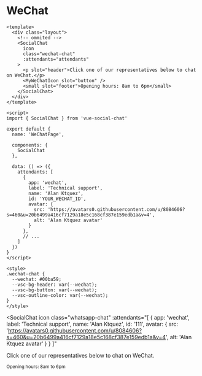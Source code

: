 # WeChat

```vue
<template>
  <div class="layout">
    <!-- ommited -->
    <SocialChat
      icon
      class="wechat-chat"
      :attendants="attendants"
    >
      <p slot="header">Click one of our representatives below to chat on WeChat.</p>
      <MyWeChatIcon slot="button" />
      <small slot="footer">Opening hours: 8am to 6pm</small>
    </SocialChat>
  </div>
</template>

<script>
import { SocialChat } from 'vue-social-chat'

export default {
  name: 'WeChatPage',

  components: {
    SocialChat
  },

  data: () => ({
    attendants: [
      {
        app: 'wechat',
        label: 'Technical support',
        name: 'Alan Ktquez',
        id: 'YOUR_WECHAT_ID',
        avatar: {
          src: 'https://avatars0.githubusercontent.com/u/8084606?s=460&u=20b6499a416cf7129a18e5c168cf387e159edb1a&v=4',
          alt: 'Alan Ktquez avatar'
        }
      },
      // ...
    ]
  })
}
</script>

<style>
.wechat-chat {
  --wechat: #00ba59;
  --vsc-bg-header: var(--wechat);
  --vsc-bg-button: var(--wechat);
  --vsc-outline-color: var(--wechat);
}
</style>
```

<SocialChat
  icon
  class="whatsapp-chat"
  :attendants="[
    {
      app: 'wechat',
      label: 'Technical support',
      name: 'Alan Ktquez',
      id: '111',
      avatar: {
        src: 'https://avatars0.githubusercontent.com/u/8084606?s=460&u=20b6499a416cf7129a18e5c168cf387e159edb1a&v=4',
        alt: 'Alan Ktquez avatar'
      }
    }
  ]"
>
  <p slot="header">Click one of our representatives below to chat on WeChat.</p>
  <template v-slot:button>
    <img
      src="https://raw.githubusercontent.com/ktquez/vue-social-chat/master/src/icons/wechat.svg"
      alt="icon we chat"
      aria-hidden="true"
    >
  </template>
  <small slot="footer">Opening hours: 8am to 6pm</small>
</SocialChat>